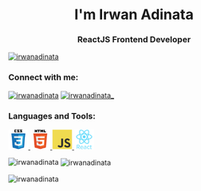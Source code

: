 <h1 align="center">I'm Irwan Adinata</h1>
<h3 align="center">ReactJS Frontend Developer</h3>

<p align="left"> <a href="https://github.com/ryo-ma/github-profile-trophy"><img src="https://github-profile-trophy.vercel.app/?username=irwanadinata" alt="irwanadinata" /></a> </p>

<h3 align="left">Connect with me:</h3>
<p align="left">
<a href="https://linkedin.com/in/irwanadinata" target="blank"><img align="center" src="https://raw.githubusercontent.com/rahuldkjain/github-profile-readme-generator/master/src/images/icons/Social/linked-in-alt.svg" alt="irwanadinata" height="30" width="40" /></a>
<a href="https://instagram.com/irwanadinata_" target="blank"><img align="center" src="https://raw.githubusercontent.com/rahuldkjain/github-profile-readme-generator/master/src/images/icons/Social/instagram.svg" alt="irwanadinata_" height="30" width="40" /></a>
</p>

<h3 align="left">Languages and Tools:</h3>
<p align="left"> <a href="https://www.w3schools.com/css/" target="_blank" rel="noreferrer"> <img src="https://raw.githubusercontent.com/devicons/devicon/master/icons/css3/css3-original-wordmark.svg" alt="css3" width="40" height="40"/> </a> <a href="https://www.w3.org/html/" target="_blank" rel="noreferrer"> <img src="https://raw.githubusercontent.com/devicons/devicon/master/icons/html5/html5-original-wordmark.svg" alt="html5" width="40" height="40"/> </a> <a href="https://developer.mozilla.org/en-US/docs/Web/JavaScript" target="_blank" rel="noreferrer"> <img src="https://raw.githubusercontent.com/devicons/devicon/master/icons/javascript/javascript-original.svg" alt="javascript" width="40" height="40"/> </a> <a href="https://reactjs.org/" target="_blank" rel="noreferrer"> <img src="https://raw.githubusercontent.com/devicons/devicon/master/icons/react/react-original-wordmark.svg" alt="react" width="40" height="40"/> </a> </p>

<p><img align="left" src="https://github-readme-stats.vercel.app/api/top-langs?username=irwanadinata&show_icons=true&locale=en&layout=compact" alt="irwanadinata" /></p>

<p>&nbsp;<img align="center" src="https://github-readme-stats.vercel.app/api?username=irwanadinata&show_icons=true&locale=en" alt="irwanadinata" /></p>

<p><img align="center" src="https://github-readme-streak-stats.herokuapp.com/?user=irwanadinata&" alt="irwanadinata" /></p>
